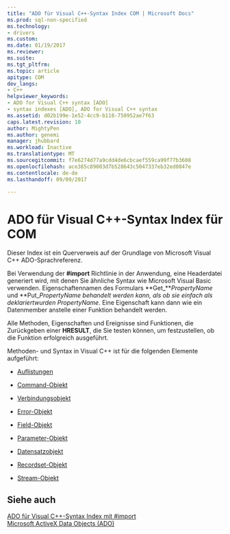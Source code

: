```yaml
---
title: "ADO für Visual C++-Syntax Index COM | Microsoft Docs"
ms.prod: sql-non-specified
ms.technology:
- drivers
ms.custom: 
ms.date: 01/19/2017
ms.reviewer: 
ms.suite: 
ms.tgt_pltfrm: 
ms.topic: article
apitype: COM
dev_langs:
- C++
helpviewer_keywords:
- ADO for Visual C++ syntax [ADO]
- syntax indexes [ADO], ADO for Visual C++ syntax
ms.assetid: d02b199e-1e52-4cc9-b118-750952ae7f63
caps.latest.revision: 10
author: MightyPen
ms.author: genemi
manager: jhubbard
ms.workload: Inactive
ms.translationtype: MT
ms.sourcegitcommit: f7e6274d77a9cdd4de6cbcaef559ca99f77b3608
ms.openlocfilehash: ace385c89003d7b528643c5047337eb32ed0847e
ms.contentlocale: de-de
ms.lasthandoff: 09/09/2017

---
```

# <a name="ado-for-visual-c-syntax-index-for-com"></a>ADO für Visual C++-Syntax Index für COM
Dieser Index ist ein Querverweis auf der Grundlage von Microsoft Visual C++ ADO-Sprachreferenz.  
  
 Bei Verwendung der **#import** Richtlinie in der Anwendung, eine Headerdatei generiert wird, mit denen Sie ähnliche Syntax wie Microsoft Visual Basic verwenden. Eigenschaftennamen des Formulars **Get_***PropertyName* und **Put_***PropertyName* behandelt werden kann, als ob sie einfach als deklariertwurden* PropertyName*. Eine Eigenschaft kann dann wie ein Datenmember anstelle einer Funktion behandelt werden.  
  
 Alle Methoden, Eigenschaften und Ereignisse sind Funktionen, die Zurückgeben einer **HRESULT**, die Sie testen können, um festzustellen, ob die Funktion erfolgreich ausgeführt.  
  
 Methoden- und Syntax in Visual C++ ist für die folgenden Elemente aufgeführt:  
  
-   [Auflistungen](../../../ado/reference/ado-api/collections-ado-for-visual-c-syntax.md)  
  
-   [Command-Objekt](../../../ado/reference/ado-api/command-ado-for-visual-c-syntax.md)  
  
-   [Verbindungsobjekt](../../../ado/reference/ado-api/connection-ado-for-visual-c-syntax.md)  
  
-   [Error-Objekt](../../../ado/reference/ado-api/error-ado-for-visual-c-syntax.md)  
  
-   [Field-Objekt](../../../ado/reference/ado-api/field-ado-for-visual-c-syntax.md)  
  
-   [Parameter-Objekt](../../../ado/reference/ado-api/parameter-ado-for-visual-c-syntax.md)  
  
-   [Datensatzobjekt](../../../ado/reference/ado-api/record-ado-for-visual-c-syntax.md)  
  
-   [Recordset-Objekt](../../../ado/reference/ado-api/recordset-ado-for-visual-c-syntax.md)  
  
-   [Stream-Objekt](../../../ado/reference/ado-api/stream-ado-for-visual-c-syntax.md)  
  
## <a name="see-also"></a>Siehe auch  
 [ADO für Visual C++-Syntax Index mit #import](../../../ado/reference/ado-api/ado-for-visual-c-syntax-index-with-sharpimport.md)   
 [Microsoft ActiveX Data Objects (ADO)](../../../ado/microsoft-activex-data-objects-ado.md)

